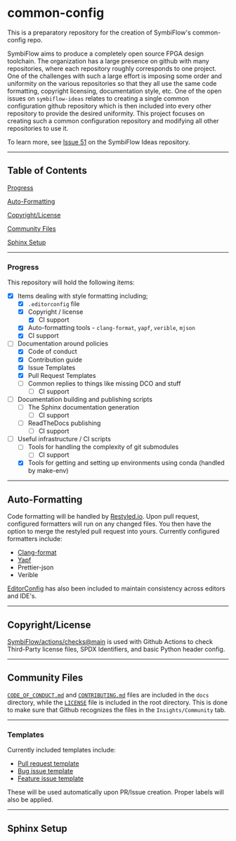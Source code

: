 # common-config

This is a preparatory repository for the creation of SymbiFlow's common-config repo.

SymbiFlow aims to produce a completely open source FPGA design toolchain. The organization has a large presence on github with many repositories, where each repository roughly corresponds to one project.  One of the challenges with such a large effort is imposing some order and uniformity on the various repositories so that they all use the same code formatting, copyright licensing, documentation style, etc.  One of the open issues on `symbiflow-ideas` relates to creating a single common configuration github repository which is then included into every other repository to provide the desired uniformity.  This project focuses on creating such a common configuration repository and modifying all other repositories to use it.

To learn more, see [Issue 51](https://github.com/SymbiFlow/ideas/issues/51) on the SymbiFlow Ideas repository.

---

## Table of Contents
[Progress](#progress)

[Auto-Formatting](#auto-formatting)

[Copyright/License](#copyright)

[Community Files](#community-files)

[Sphinx Setup](#sphinx)

---

### <a name="progress"/> Progress


This repository will hold the following items:

* [x] Items dealing with style formatting including;
  * [x] `.editorconfig` file 
  * [x] Copyright / license
    * [x] CI support
  * [x]  Auto-formatting tools - `clang-format`, `yapf`, `verible`, `mjson`
    * [x] CI support
* [ ] Documentation around policies
  * [x] Code of conduct
  * [x] Contribution guide
  * [x] Issue Templates
  * [x] Pull Request Templates
  * [ ] Common replies to things like missing DCO and stuff
    * [ ] CI support
* [ ] Documentation building and publishing scripts
  * [ ] The Sphinx documentation generation
    * [ ] CI support
  * [ ] ReadTheDocs publishing
    * [ ] CI support
* [ ] Useful infrastructure / CI scripts
  * [ ] Tools for handling the complexity of git submodules
    * [ ] CI support
  * [x] Tools for getting and setting up environments using conda (handled by make-env)

---

## <a name="auto-formatting"/> Auto-Formatting

Code formatting will be handled by [Restyled.io](restyled.io). Upon pull request, configured formatters will run on any changed files. You then have the option to merge the restyled pull request into yours. Currently configured formatters include:
* [Clang-format](../formatter-files/.clang-format)
* [Yapf](../formatter-files/.style.yapf)
* Prettier-json
* Verible

[EditorConfig](https://editorconfig.org/) has also been included to maintain consistency across editors and IDE's.

---

## <a name="copyright"/> Copyright/License

[SymbiFlow/actions/checks@main](https://github.com/SymbiFlow/actions/tree/main/checks) is used with Github Actions to check Third-Party license files, SPDX Identifiers, and basic Python header config.

---

## <a name="community-files"/> Community Files

[`CODE_OF_CONDUCT.md`](./CODE_OF_CONDUCT.md) and [`CONTRIBUTING.md`](./CONTRIBUTING.md) files are included in the `docs` directory, while the [`LICENSE`](../LICENSE) file is included in the root directory. This is done to make sure that Github recognizes the files in the `Insights/Community` tab.

---

### Templates

Currently included templates include:
* [Pull request template](../.github/pull_request_template.md)
* [Bug issue template](../.github/ISSUE_TEMPLATE/ISSUE_TEMPLATE-BUG.md)
* [Feature issue template](../.github/ISSUE_TEMPLATE/ISSUE_TEMPLATE-FEATURE.md)

These will be used automatically upon PR/Issue creation. Proper labels will also be applied.

---

## <a name="sphinx"/> Sphinx Setup

